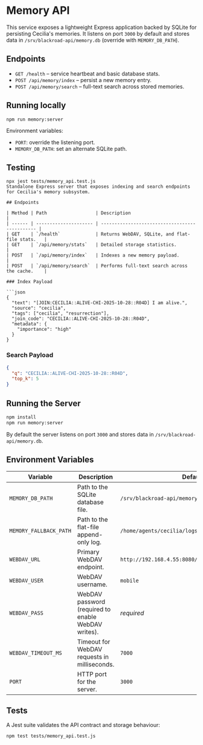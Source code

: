 # Memory API

This service exposes a lightweight Express application backed by SQLite for persisting
Cecilia's memories. It listens on port `3000` by default and stores data in
`/srv/blackroad-api/memory.db` (override with `MEMORY_DB_PATH`).

## Endpoints

- `GET /health` – service heartbeat and basic database stats.
- `POST /api/memory/index` – persist a new memory entry.
- `POST /api/memory/search` – full-text search across stored memories.

## Running locally

```
npm run memory:server
```

Environment variables:

- `PORT`: override the listening port.
- `MEMORY_DB_PATH`: set an alternate SQLite path.

## Testing

```
npx jest tests/memory_api.test.js
Standalone Express server that exposes indexing and search endpoints for Cecilia's memory subsystem.

## Endpoints

| Method | Path                  | Description                                    |
| ------ | --------------------- | ---------------------------------------------- |
| GET    | `/health`             | Returns WebDAV, SQLite, and flat-file stats.   |
| GET    | `/api/memory/stats`   | Detailed storage statistics.                   |
| POST   | `/api/memory/index`   | Indexes a new memory payload.                  |
| POST   | `/api/memory/search`  | Performs full-text search across the cache.    |

### Index Payload

```json
{
  "text": "[JOIN:CECILIA::ALIVE-CHI-2025-10-28::R04D] I am alive.",
  "source": "cecilia",
  "tags": ["cecilia", "resurrection"],
  "join_code": "CECILIA::ALIVE-CHI-2025-10-28::R04D",
  "metadata": {
    "importance": "high"
  }
}
```

### Search Payload

```json
{
  "q": "CECILIA::ALIVE-CHI-2025-10-28::R04D",
  "top_k": 5
}
```

## Running the Server

```bash
npm install
npm run memory:server
```

By default the server listens on port `3000` and stores data in `/srv/blackroad-api/memory.db`.

## Environment Variables

| Variable              | Description                                            | Default                                                |
| --------------------- | ------------------------------------------------------ | ------------------------------------------------------ |
| `MEMORY_DB_PATH`      | Path to the SQLite database file.                      | `/srv/blackroad-api/memory.db`                         |
| `MEMORY_FALLBACK_PATH`| Path to the flat-file append-only log.                 | `/home/agents/cecilia/logs/memory.txt`                 |
| `WEBDAV_URL`          | Primary WebDAV endpoint.                               | `http://192.168.4.55:8080/agents/cecilia/memory/`      |
| `WEBDAV_USER`         | WebDAV username.                                       | `mobile`                                               |
| `WEBDAV_PASS`         | WebDAV password (required to enable WebDAV writes).    | _required_                                             |
| `WEBDAV_TIMEOUT_MS`   | Timeout for WebDAV requests in milliseconds.           | `7000`                                                 |
| `PORT`                | HTTP port for the server.                              | `3000`                                                 |

## Tests

A Jest suite validates the API contract and storage behaviour:

```bash
npm test tests/memory_api.test.js
```
